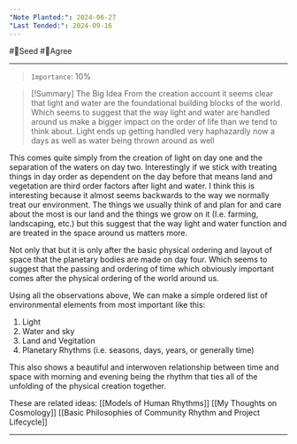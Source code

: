 ```yaml
---
"Note Planted:": 2024-06-27
"Last Tended:": 2024-09-16
---
```

#🌱Seed  #🙂Agree 
****
> `Importance`: 10%
 
>[!Summary] The Big Idea
>From the creation account it seems clear that light and water are the foundational building blocks of the world. Which seems to suggest that the way light and water are handled around us make a bigger impact on the order of life than we tend to think about. Light ends up getting handled very haphazardly now a days as well as water being thrown around as well 

This comes quite simply from the creation of light on day one and the separation of the waters on day two. Interestingly if we stick with treating things in day order as dependent on the day before that means land and vegetation are third order factors after light and water. I think this is interesting because it almost seems backwards to the way we normally treat our environment. The things we usually think of and plan for and care about the most is our land and the things we grow on it (I.e. farming, landscaping, etc.) but this suggest that the way light and water function and are treated in the space around us matters more. 

Not only that but it is only after the basic physical ordering and layout of space that the planetary bodies are made on day four. Which seems to suggest that the passing and ordering of time which obviously important comes after the physical ordering of the world around us. 

Using all the observations above, We can make a simple ordered list of environmental elements from most important like this: 
1. Light 
2. Water and sky
3. Land and Vegitation 
4. Planetary Rhythms (i.e. seasons, days, years, or generally time) 

This also shows a beautiful and interwoven relationship between time and space with morning and evening being the rhythm that ties all of the unfolding of the physical creation together. 

These are related ideas: 
[[Models of Human Rhythms]]
[[My Thoughts on Cosmology]]
[[Basic Philosophies of Community Rhythm and Project Lifecycle]]
****
